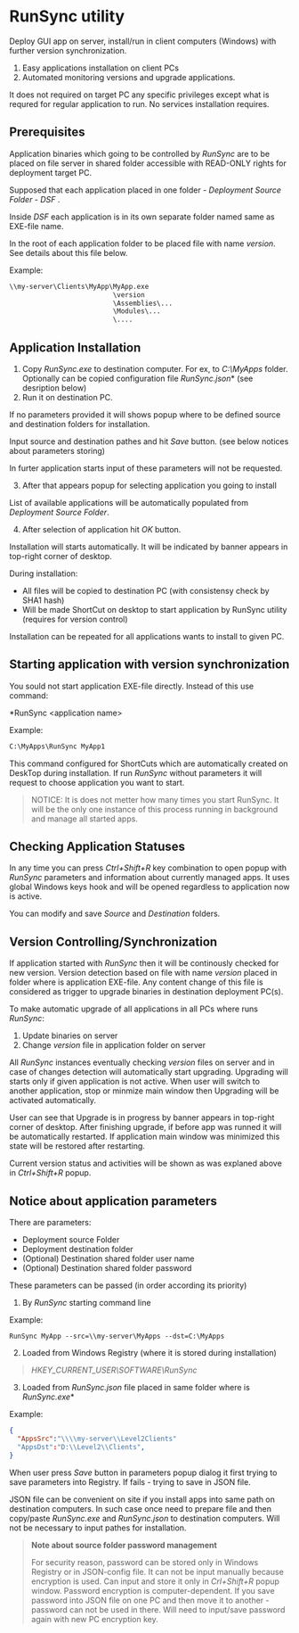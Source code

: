  **RunSync** utility
=========================

Deploy GUI app on server, install/run in client computers (Windows) with further version synchronization. 

1. Easy applications installation on client PCs
2. Automated monitoring versions and upgrade applications.

It does not required on target PC any specific privileges except what is requred for regular application to run.
No services installation requires.  


## Prerequisites 


Application binaries which going to be controlled by *RunSync* are to be placed on file server in shared folder accessible with READ-ONLY rights for deployment target PC.

Supposed that each application placed in one folder - *Deployment Source Folder - DSF* . 

Inside *DSF* each application is in its own separate folder named same as EXE-file name.

In the root of each application folder to be placed file with name *version*. See details about this file below.  


Example:

```bat
\\my-server\Clients\MyApp\MyApp.exe
                          \version   
                          \Assemblies\...
                          \Modules\...
                          \....  

```

## Application Installation


1. Copy *RunSync.exe* to destination computer. For ex, to *C:\MyApps* folder. Optionally can be copied configuration file *RunSync.json** (see desription below)
2. Run it on destination PC. 
 
If no parameters provided it will shows popup where to be defined source and destination folders for installation.

Input source and destination pathes and hit *Save* button.
(see below notices about parameters storing)

In furter application starts input of  these parameters will not be requested.

3. After that appears popup for selecting application you going to install

List of available applications will be automatically populated from *Deployment Source Folder*.

4. After selection of application hit *OK* button.

Installation will starts automatically. It will be indicated by banner appears in top-right corner of desktop.
  
During installation:

- All files will be copied to destination PC (with consistensy check by SHA1 hash)
- Will be made ShortCut on desktop to start application by RunSync utility (requires for version control)

Installation can be repeated for all applications wants to install to given PC.

## Starting application with version synchronization

You sould not start application EXE-file directly. Instead of this use command:

*RunSync \<application name\>   

Example:

```bat
C:\MyApps\RunSync MyApp1
```  

This command configured for ShortCuts which are automatically created on DeskTop during installation.
If run *RunSync* without parameters it will request to choose application you want to start.

> NOTICE: It is does not metter how many times you start RunSync. It will be the only one instance of this process
> running in background and manage all started apps.  

## Checking Application Statuses

In any time you can press *Ctrl+Shift+R* key combination to open popup with *RunSync* parameters and information about currently managed apps.
It uses global Windows keys hook and will be opened regardless to application now is active.

You can modify and save *Source* and *Destination* folders.

## Version Controlling/Synchronization

If application started with *RunSync* then it will be continously checked for new version.
Version detection based on file with name *version* placed in folder where is application EXE-file.
Any content change of this file is considered as trigger to upgrade binaries in destination deployment PC(s).

To make automatic upgrade of all applications in all PCs where runs *RunSync*:

1. Update binaries on server
2. Change *version* file in application folder on server

All *RunSync* instances eventually checking *version* files on server and in case of changes detection will automatically start upgrading.
Upgrading will starts only if given application is not active.
When  user will switch to another application, stop or minmize main window then Upgrading will be activated automatically.

User can see that Upgrade is in progress by banner appears in top-right corner of desktop.
After finishing upgrade, if before app was runned it will be automatically restarted.
If application main window was minimized this state will be restored after restarting.

Current version status and activities will be shown as was explaned above in *Ctrl+Shift+R* popup. 

## Notice about application parameters
 
 There are parameters: 
  - Deployment source Folder
  - Deployment destination folder
  - (Optional) Destination shared folder user name
  - (Optional) Destination shared folder password
  
 These parameters can be passed (in order according its priority)
 1. By *RunSync* starting command line

Example:
 ```
RunSync MyApp --src=\\my-server\MyApps --dst=C:\MyApps 
```

 2. Loaded from Windows Registry (where it is stored during installation)

> *HKEY_CURRENT_USER\SOFTWARE\RunSync*

 3. Loaded from *RunSync.json* file placed in same folder where is *RunSync.exe**  
 
Example:
```json
{
  "AppsSrc":"\\\\my-server\\Level2Clients"
  "AppsDst":"D:\\Level2\\Clients",
}
```
When user press *Save* button in parameters popup dialog it first trying to save
parameters into Registry. If fails - trying to save in JSON file.

JSON file can be convenient on site if you install apps into same path on destination computers.
In such case once need to prepare file and then copy/paste *RunSync.exe*  and *RunSync.json* 
to destination computers. Will not be necessary to input pathes for installation.

> **Note about source folder password management**
> 
> For security reason, password can be stored only in Windows Registry or in JSON-config file.
> It can not be input manually because encryption is used. 
> Can input and store it only in *Crl+Shift+R* popup window. Password encryption is computer-dependent.
> If you save password into JSON file on one PC and then move it to another - password can not be used in there.
> Will need to input/save password again with new PC encryption key. 


 




